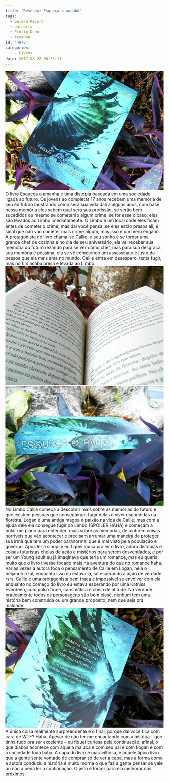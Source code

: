 ```yaml
---
title: 'Resenha: Esqueça o amanhã'
tags:
  - Galera Record
  - parceria
  - Pintip Dunn
  - resenha
id: '4976'
categories:
  - - Livros
date: 2017-08-28 08:23:11
---
```


![resenha do livro Esqueça o amanhã ](/images/2017/08/Capa-do-livro-Esqueça-o-amanhã.jpg) O livro Esqueça o amanha é uma distopia baseada em uma sociedade ligada ao futuro. Os jovens ao completar 17 anos recebem uma memória de seu eu futuro mostrando como será sua vida dali a alguns anos, com base nessa memória eles sabem qual será sua profissão, se serão bem sucedidos ou mesmo se cometerão algum crime, se for esse o caso, eles são levados ao Limbo imediatamente. O Limbo é um local onde eles ficam antes de cometer o crime, mas dai você pensa, se eles estão presos ali, é sinal que não vão cometer mais crime algum, mas isso é um mero engano. A protagonista do livro chama-se Callie, e seu sonho é se tornar uma grande chef de cozinha e no dia de seu aniversário, ela vai receber sua memória do futuro rezando para se ver como chef, mas para sua desgraça, sua memória é péssima, ela se vê cometendo um assassinato e justo da pessoa que ela mais ama no mundo. Callie entra em desespero, tenta fugir, mas no fim acaba presa e levada ao Limbo. ![resumo do livro - esqueça o amanhã ](/images/2017/08/página-do-livro-esqueça-o-amanhã.jpg) ![resenha livro esqueça o amanhã ](/images/2017/08/lombada-do-livro-esqueça-o-amanhã.jpg) No Limbo Callie começa a descobrir mais sobre as memórias do futuro e que existem pessoas que conseguiram fugir delas e viver escondidas na floresta. Logan é uma antiga magoa e paixão na vida de Callie, mas com a ajuda dele ela consegue fugir do Limbo (SPOILER HAHA) e começam a bolar um plano para entender  mais sobre as memórias, descobrem coisas horríveis que vão acontecer e precisam arrumar uma maneira de proteger sua irmã que tem um poder paranormal que é mal visto pela população e governo. Após ler a sinopse eu fiquei louca pra ler o livro, adoro distopias e coisas futuristas cheias de ação e mistérios para serem desvendados, e por ser um Young adult eu já imaginava que teria um romance, mas eu queria muito que o livro tivesse focado mais na aventura do que no romance haha. Varias vezes a autora foca o pensamento de Callie em Logan, nela o  beijando e tal, enquanto isso eu estava lá, só esperando a ação de verdade rsrs. Callie é uma protagonista bem fraca é impossível se envolver com ela  enquanto no começo do livro eu estava esperando por uma Katniss Everdeen, com pulso firme, carismática e cheia de atitude. Na verdade praticamente todos os personagens são bem blasé, nenhum tem uma história bem construída ou um grande proposito, nem que seja pra maldade. ![livro esqueça o amanhã - resenha ](/images/2017/08/contra-capa-livro-esqueça-o-amanhã.jpg) A única coisa realmente surpreendente é o final, porque dai você fica com cara de WTF? Haha. Apesar de não ter me encantando com a história – que tinha tudo pra ser excelente – eu fiquei curiosa pela continuação, afinal, o que diabos acontece com aquela maluca e com seu pai e com Logan e com a sociedade toda haha. A capa do livro é maravilhosa, é aquele típico livro que a gente sente vontade de comprar só de ver a capa, mas a forma como a autora conduziu a história é muito morna o que faz a gente pensar se vale ou não a pena ler a continuação. O jeito é torcer para ela melhorar nos próximos.
